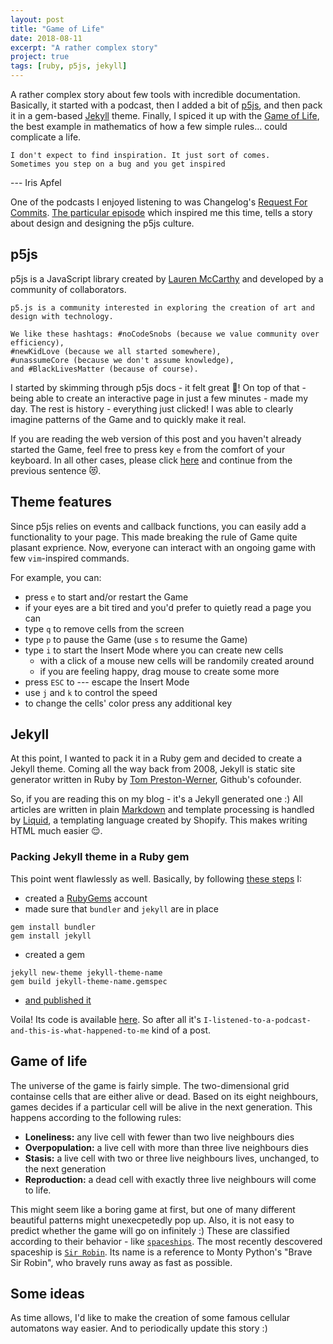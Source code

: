 ```yaml
---
layout: post
title: "Game of Life"
date: 2018-08-11
excerpt: "A rather complex story"
project: true
tags: [ruby, p5js, jekyll]
---
```


A rather complex story about few tools with incredible documentation.
Basically, it started with a podcast, then I added a bit of
[p5js](https://p5js.org/), and then pack it in a gem-based [Jekyll](https://jekyllrb.com/) theme.
Finally, I spiced it up with the [Game of Life](https://en.wikipedia.org/wiki/Conway%27s_Game_of_Life),
the best example in mathematics of how a few simple rules... could complicate a life.

```
I don't expect to find inspiration. It just sort of comes.
Sometimes you step on a bug and you get inspired
```

--- Iris Apfel

One of the podcasts I enjoyed listening to was Changelog's [Request For Commits](https://changelog.com/rfc).
[The particular episode](https://changelog.com/rfc/19) which inspired me this time,
tells a story about design and designing the p5js culture.

## p5js

p5js is a JavaScript library created by [Lauren McCarthy](http://lauren-mccarthy.com/about)
and developed by a community of collaborators.

```
p5.js is a community interested in exploring the creation of art and design with technology.

We like these hashtags: #noCodeSnobs (because we value community over efficiency),
#newKidLove (because we all started somewhere),
#unassumeCore (because we don't assume knowledge),
and #BlackLivesMatter (because of course).
```

I started by skimming through p5js docs - it felt great 👏!
On top of that - being able to create an interactive page in just a few minutes - made my day.
The rest is history - everything just clicked!
I was able to clearly imagine patterns of the Game and to quickly make it real.

If you are reading the web version of this post and you haven't already started the Game,
feel free to press key `e` from the comfort of your keyboard.
In all other cases, please click [here](https://mimimalizam.github.io/game-of-life/)
and continue from the previous sentence 😻.

## Theme features

Since p5js relies on events and callback functions, you can easily add a functionality
to your page. This made breaking the rule of Game quite plasant exprience.
Now, everyone can interact with an ongoing game with few `vim`-inspired commands.

For example, you can:
- press `e` to start and/or restart the Game
- if your eyes are a bit tired and you'd prefer to quietly read a page you can
 - type `q` to remove cells from the screen
 - type `p` to pause the Game (use `s` to resume the Game)
- type `i` to start the Insert Mode where you can create new cells
  - with a click of a mouse new cells will be randomily created around
  - if you are feeling happy, drag mouse to create some more
- press `ESC` to --- escape the Insert Mode
- use `j` and `k` to control the speed
- to change the cells' color press any additional key

## Jekyll

At this point, I wanted to pack it in a Ruby gem and decided to create a Jekyll theme.
Coming all the way back from 2008, Jekyll is static site generator
written in Ruby by [Tom Preston-Werner](http://tom.preston-werner.com/), Github's cofounder.

So, if you are reading this on my blog - it's a Jekyll generated one :)
All articles are written in plain [Markdown](https://daringfireball.net/projects/markdown/) and
template processing is handled by [Liquid](https://shopify.github.io/liquid/),
a templating language created by Shopify. This makes writing HTML much easier 😌.

### Packing Jekyll theme in a Ruby gem

This point went flawlessly as well. Basically, by following [these steps](https://jekyllrb.com/docs/themes/#creating-a-gem-based-theme) I:

- created a [RubyGems](https://rubygems.org/) account
- made sure that `bundler` and `jekyll` are in place

```
gem install bundler
gem install jekyll
```

- created a gem

```
jekyll new-theme jekyll-theme-name
gem build jekyll-theme-name.gemspec
```

- [and published it](https://guides.rubygems.org/publishing/)

Voila! Its code is available [here](https://github.com/mimimalizam/game-of-life-theme).
So after all it's `I-listened-to-a-podcast-and-this-is-what-happened-to-me` kind of a post.

## Game of life

The universe of the game is fairly simple. The two-dimensional grid containse cells that are
either alive or dead. Based on its eight neighbours,
games decides if a particular cell will be alive in the next generation.
This happens according to the following rules:

- **Loneliness:** any live cell with fewer than two live neighbours dies
- **Overpopulation:** a live cell with more than three live neighbours dies
- **Stasis:** a live cell with two or three live neighbours lives, unchanged, to the next generation
- **Reproduction:** a dead cell with exactly three live neighbours will come to life.

This might seem like a boring game at first, but one of many different beautiful
patterns might unexecpetedly pop up. Also, it is not easy to predict whether
the game will go on infinitely :)
These are classified according to their behavior - like [`spaceships`](https://en.wikipedia.org/wiki/Spaceship_(cellular_automaton)).
The most recently descovered spaceship is [`Sir Robin`](https://cp4space.wordpress.com/2018/03/11/a-rather-satisfying-winter/).
Its name is a reference to Monty Python's "Brave Sir Robin", who bravely runs away as fast as possible.

## Some ideas

As time allows, I'd like to make the creation of some famous cellular automatons way easier.
And to periodically update this story :)

